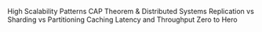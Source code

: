 High Scalability Patterns
CAP Theorem & Distributed Systems
Replication vs Sharding vs Partitioning
Caching
Latency and Throughput Zero to Hero
